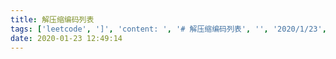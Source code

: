 ```yaml
---
title: 解压缩编码列表
tags: ['leetcode', ']', 'content: ', '# 解压缩编码列表', '', '2020/1/23', '', 'https://leetcode-cn.com/problems/decompress-run-length-encoded-list/', '', '给你一个以行程长度编码压缩的整数列表\xa0nums\xa0。', '', '考虑每相邻两个元素 [a, b] = [nums[2*i], nums[2*i+1]]\xa0（其中\xa0i >= 0\xa0），每一对都表示解压后有 a\xa0个值为\xa0b\xa0的元素。', '', '请你返回解压后的列表。', '', '', '', '示例：', '', '输入：nums = [1,2,3,4]', '输出：[2,4,4,4]', '', '', '提示：', '', '2 <= nums.length <= 100', 'nums.length % 2 == 0', '1 <= nums[i] <= 100', '', '来源：力扣（LeetCode）', '链接：https://leetcode-cn.com/problems/decompress-run-length-encoded-list', '', '著作权归领扣网络所有。商业转载请联系官方授权，非商业转载请注明出处。', '', '### java', '', '```', 'public int[] decompressRLElist(int[] nums) {', 'int length = nums.length;', 'int resultLen = 0;', 'for (int i = 0; i < length; i = i + 2) {', 'resultLen = resultLen + nums[i];', '}', 'int[] results = new int[resultLen];', 'int index = 0;', 'for (int i = 0; i < length; i = i + 2) {', 'for (int j = 0; j < nums[i]; j++) {', 'results[index++] = nums[i + 1];', '}', '}', 'return results;', '}', '```', '', '### summary', '', '总结题目意思就是：数组是满足条件 ：[a, b] = [nums[2*i] ，解压之后 是  a 个 b。', '', '例如：[a, b] = [6，7]，则加压之后是 [7, 7 ,7 ,7 ,7 ,7 ,7]', '', '如果是 nums = [1,2,3,4]，则分割为 [a, b] 格式处理。', '', '', '', '', '', 'linesHighlighted: []', 'isStarred: false', 'leetcode']
date: 2020-01-23 12:49:14
---
```

